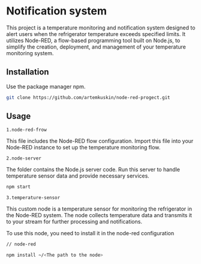 # Notification system
This project is a temperature monitoring and notification system designed to alert users when the refrigerator temperature exceeds specified limits. It utilizes Node-RED, a flow-based programming tool built on Node.js, to simplify the creation, deployment, and management of your temperature monitoring system.

## Installation

Use the package manager npm.

```bash
git clone https://github.com/artemkuskin/node-red-progect.git
```

## Usage
``
1.node-red-frow
``

This file includes the Node-RED flow configuration. Import this file into your Node-RED instance to set up the temperature monitoring flow.

``
2.node-server
``

The  folder contains the Node.js server code. Run this server to handle temperature sensor data and provide necessary services.
```bash
npm start
```

``
3.temperature-sensor
``

This custom node is a temperature sensor for monitoring the refrigerator in the Node-RED system. The node collects temperature data and transmits it to your stream for further processing and notifications.

To use this node, you need to install it in the node-red configuration
```bash
// node-red

npm install ~/<The path to the node>
```
